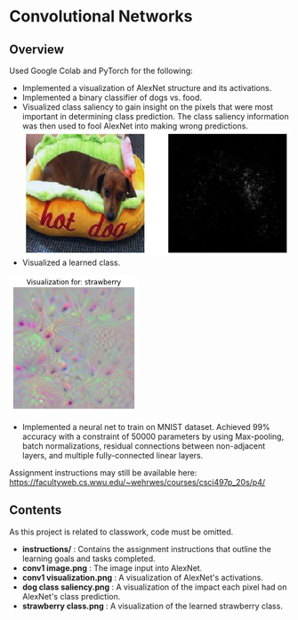 # Convolutional Networks

## Overview
Used Google Colab and PyTorch for the following:
- Implemented a visualization of AlexNet structure and its activations.  
- Implemented a binary classifier of dogs vs. food. 
- Visualized class saliency to gain insight on the pixels that were most important in determining class prediction. The class saliency information was then used to fool AlexNet into making wrong predictions. 
![Dog Class Saliency](https://raw.githubusercontent.com/mcculls5/Project-Showcase/master/Convolutional_Networks/dog%20class%20saliency.png)
- Visualized a learned class.

![Strawberry Class](https://raw.githubusercontent.com/mcculls5/Project-Showcase/master/Convolutional_Networks/strawberry%20class.png)
- Implemented a neural net to train on MNIST dataset. Achieved 99% accuracy with a constraint of 50000 parameters by using Max-pooling, batch normalizations, residual connections between non-adjacent layers, and multiple fully-connected linear layers.

Assignment instructions may still be available here: https://facultyweb.cs.wwu.edu/~wehrwes/courses/csci497p_20s/p4/

## Contents
As this project is related to classwork, code must be omitted.
- **instructions/** : Contains the assignment instructions that outline the learning goals and tasks completed. 
- **conv1 image.png** : The image input into AlexNet.
- **conv1 visualization.png** : A visualization of AlexNet's activations.
- **dog class saliency.png** : A visualization of the impact each pixel had on AlexNet's class prediction.
- **strawberry class.png** : A visualization of the learned strawberry class.